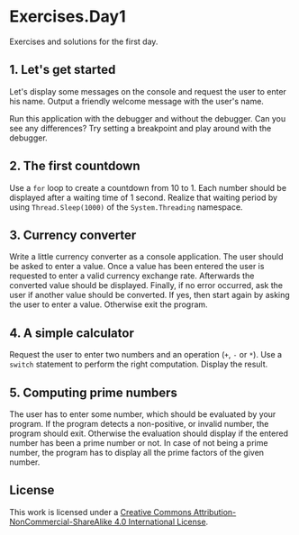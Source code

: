 # Exercises.Day1

Exercises and solutions for the first day.

## 1. Let's get started

Let's display some messages on the console and request the user to enter his name. Output a friendly welcome message with the user's name.

Run this application with the debugger and without the debugger. Can you see any differences? Try setting a breakpoint and play around with the debugger.

## 2. The first countdown

Use a `for` loop to create a countdown from 10 to 1. Each number should be displayed after a waiting time of 1 second. Realize that waiting period by using `Thread.Sleep(1000)` of the `System.Threading` namespace.

## 3. Currency converter

Write a little currency converter as a console application. The user should be asked to enter a value. Once a value has been entered the user is requested to enter a valid currency exchange rate. Afterwards the converted value should be displayed. Finally, if no error occurred, ask the user if another value should be converted. If yes, then start again by asking the user to enter a value. Otherwise exit the program.

## 4. A simple calculator

Request the user to enter two numbers and an operation (`+`, `-` or `*`). Use a `switch` statement to perform the right computation. Display the result.

## 5. Computing prime numbers

The user has to enter some number, which should be evaluated by your program. If the program detects a non-positive, or invalid number, the program should exit. Otherwise the evaluation should display if the entered number has been a prime number or not. In case of not being a prime number, the program has to display all the prime factors of the given number.

## License
This work is licensed under a [Creative Commons Attribution-NonCommercial-ShareAlike 4.0 International License](http://creativecommons.org/licenses/by-nc-sa/4.0/).